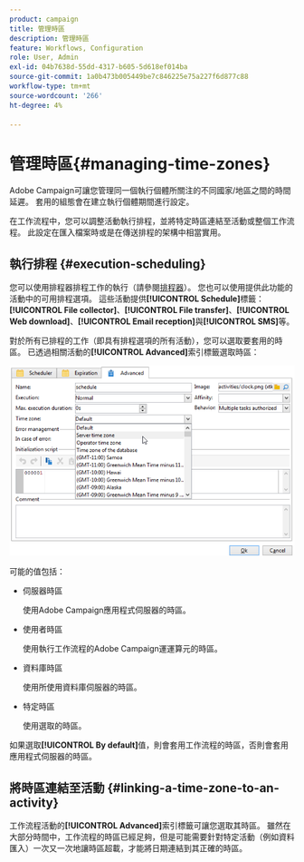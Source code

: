 ```yaml
---
product: campaign
title: 管理時區
description: 管理時區
feature: Workflows, Configuration
role: User, Admin
exl-id: 04b7638d-55dd-4317-b605-5d618ef014ba
source-git-commit: 1a0b473b005449be7c846225e75a227f6d877c88
workflow-type: tm+mt
source-wordcount: '266'
ht-degree: 4%

---
```


# 管理時區{#managing-time-zones}

Adobe Campaign可讓您管理同一個執行個體所關注的不同國家/地區之間的時間延遲。 套用的組態會在建立執行個體期間進行設定。

在工作流程中，您可以調整活動執行排程，並將特定時區連結至活動或整個工作流程。 此設定在匯入檔案時或是在傳送排程的架構中相當實用。

## 執行排程 {#execution-scheduling}

您可以使用排程器排程工作的執行（請參閱[排程器](scheduler.md)）。 您也可以使用提供此功能的活動中的可用排程選項。 這些活動提供&#x200B;**[!UICONTROL Schedule]**&#x200B;標籤： **[!UICONTROL File collector]**、**[!UICONTROL File transfer]**、**[!UICONTROL Web download]**、**[!UICONTROL Email reception]**&#x200B;與&#x200B;**[!UICONTROL SMS]**&#x200B;等。

對於所有已排程的工作（即具有排程選項的所有活動），您可以選取要套用的時區。 已透過相關活動的&#x200B;**[!UICONTROL Advanced]**&#x200B;索引標籤選取時區：

![](assets/wf-timezone-in-a-box.png)

可能的值包括：

* 伺服器時區

  使用Adobe Campaign應用程式伺服器的時區。

* 使用者時區

  使用執行工作流程的Adobe Campaign運運算元的時區。

* 資料庫時區

  使用所使用資料庫伺服器的時區。

* 特定時區

  使用選取的時區。

如果選取&#x200B;**[!UICONTROL By default]**&#x200B;值，則會套用工作流程的時區，否則會套用應用程式伺服器的時區。

## 將時區連結至活動 {#linking-a-time-zone-to-an-activity}

工作流程活動的&#x200B;**[!UICONTROL Advanced]**&#x200B;索引標籤可讓您選取其時區。 雖然在大部分時間中，工作流程的時區已經足夠，但是可能需要針對特定活動（例如資料匯入）一次又一次地讓時區超載，才能將日期連結到其正確的時區。
